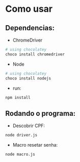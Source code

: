 # Como usar

## Dependencias:
- ChromeDriver
```bash
# using chocolatey
choco install chromedriver
```

- Node
```bash
# using chocolatey
choco install nodejs
```

- run:
```bash
npm install
```

## Rodando o programa:
- Descobrir CPF:<br/>
```bash
node driver.js
```
- Macro resetar senha:
```bash
node macro.js
```

